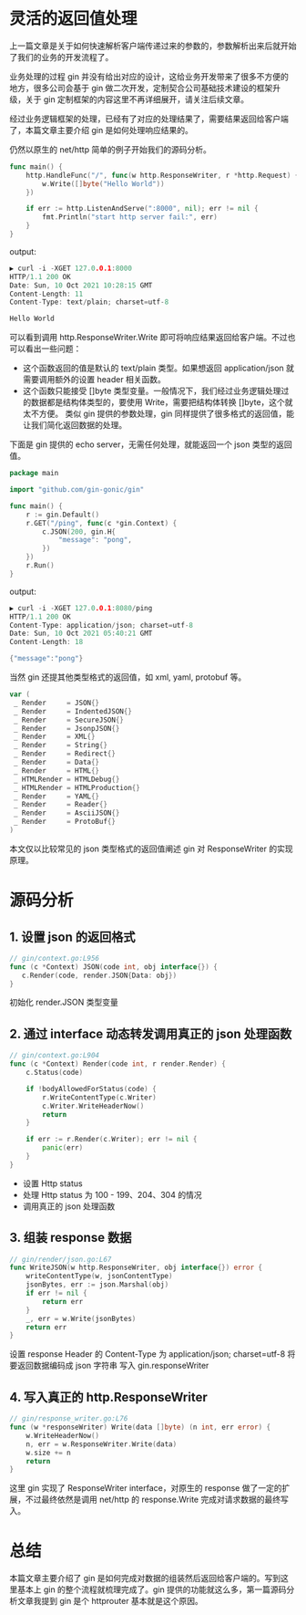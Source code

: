 # 灵活的返回值处理

上一篇文章是关于如何快速解析客户端传递过来的参数的，参数解析出来后就开始了我们的业务的开发流程了。

业务处理的过程 gin 并没有给出对应的设计，这给业务开发带来了很多不方便的地方，很多公司会基于 gin 做二次开发，定制契合公司基础技术建设的框架升级，关于 gin 定制框架的内容这里不再详细展开，请关注后续文章。

经过业务逻辑框架的处理，已经有了对应的处理结果了，需要结果返回给客户端了，本篇文章主要介绍 gin 是如何处理响应结果的。

仍然以原生的 net/http 简单的例子开始我们的源码分析。

```go
func main() {
    http.HandleFunc("/", func(w http.ResponseWriter, r *http.Request) {
        w.Write([]byte("Hello World"))
    })

    if err := http.ListenAndServe(":8000", nil); err != nil {
        fmt.Println("start http server fail:", err)
    }
}
```

output:

```go
▶ curl -i -XGET 127.0.0.1:8000
HTTP/1.1 200 OK
Date: Sun, 10 Oct 2021 10:28:15 GMT
Content-Length: 11
Content-Type: text/plain; charset=utf-8

Hello World
```

可以看到调用 http.ResponseWriter.Write 即可将响应结果返回给客户端。不过也可以看出一些问题：

- 这个函数返回的值是默认的 text/plain 类型。如果想返回 application/json 就需要调用额外的设置 header 相关函数。
- 这个函数只能接受 []byte 类型变量。一般情况下，我们经过业务逻辑处理过的数据都是结构体类型的，要使用 Write，需要把结构体转换 []byte，这个就太不方便。 类似 gin 提供的参数处理，gin 同样提供了很多格式的返回值，能让我们简化返回数据的处理。


下面是 gin 提供的 echo server，无需任何处理，就能返回一个 json 类型的返回值。

```go
package main

import "github.com/gin-gonic/gin"

func main() {
    r := gin.Default()
    r.GET("/ping", func(c *gin.Context) {
        c.JSON(200, gin.H{
            "message": "pong",
        })
    })
    r.Run()
}
```

output:

```go
▶ curl -i -XGET 127.0.0.1:8080/ping   
HTTP/1.1 200 OK
Content-Type: application/json; charset=utf-8
Date: Sun, 10 Oct 2021 05:40:21 GMT
Content-Length: 18

{"message":"pong"}
```

当然 gin 还提其他类型格式的返回值，如 xml, yaml, protobuf 等。

```go
var (
 _ Render     = JSON{}
 _ Render     = IndentedJSON{}
 _ Render     = SecureJSON{}
 _ Render     = JsonpJSON{}
 _ Render     = XML{}
 _ Render     = String{}
 _ Render     = Redirect{}
 _ Render     = Data{}
 _ Render     = HTML{}
 _ HTMLRender = HTMLDebug{}
 _ HTMLRender = HTMLProduction{}
 _ Render     = YAML{}
 _ Render     = Reader{}
 _ Render     = AsciiJSON{}
 _ Render     = ProtoBuf{}
)
```

本文仅以比较常见的 json 类型格式的返回值阐述 gin 对 ResponseWriter 的实现原理。

# 源码分析


## 1. 设置 json 的返回格式

```go
// gin/context.go:L956
func (c *Context) JSON(code int, obj interface{}) {
   c.Render(code, render.JSON{Data: obj})
}
```

初始化 render.JSON 类型变量

## 2. 通过 interface 动态转发调用真正的 json 处理函数

```go
// gin/context.go:L904
func (c *Context) Render(code int, r render.Render) {
    c.Status(code)

    if !bodyAllowedForStatus(code) {
        r.WriteContentType(c.Writer)
        c.Writer.WriteHeaderNow()
        return
    }

    if err := r.Render(c.Writer); err != nil {
        panic(err)
    }
}
```

- 设置 Http status
- 处理 Http status 为 100 - 199、204、304 的情况
- 调用真正的 json 处理函数

## 3. 组装 response 数据

```go
// gin/render/json.go:L67
func WriteJSON(w http.ResponseWriter, obj interface{}) error {
    writeContentType(w, jsonContentType)
    jsonBytes, err := json.Marshal(obj)
    if err != nil {
        return err
    }
    _, err = w.Write(jsonBytes)
    return err
}
```

设置 response Header 的 Content-Type 为 application/json; charset=utf-8
将要返回数据编码成 json 字符串
写入 gin.responseWriter

## 4. 写入真正的 http.ResponseWriter

```go
// gin/response_writer.go:L76
func (w *responseWriter) Write(data []byte) (n int, err error) {
    w.WriteHeaderNow()
    n, err = w.ResponseWriter.Write(data)
    w.size += n
    return
}
```

这里 gin 实现了 ResponseWriter interface，对原生的 response 做了一定的扩展，不过最终依然是调用 net/http 的 response.Write 完成对请求数据的最终写入。

# 总结

本篇文章主要介绍了 gin 是如何完成对数据的组装然后返回给客户端的。写到这里基本上 gin 的整个流程就梳理完成了。gin 提供的功能就这么多，第一篇源码分析文章我提到 gin 是个 httprouter 基本就是这个原因。

